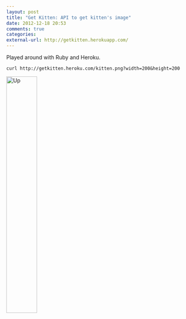 ```yaml
---
layout: post
title: "Get Kitten: API to get kitten's image"
date: 2012-12-18 20:53
comments: true
categories: 
external-url: http://getkitten.herokuapp.com/
---
```


Played around with Ruby and Heroku.

```
curl http://getkitten.heroku.com/kitten.png?width=200&height=200
```

<img src="http://getkitten.herokuapp.com/kitten.png?width=300&height=280" class="post" alt="Up" width="40%" heigth="40%" />


